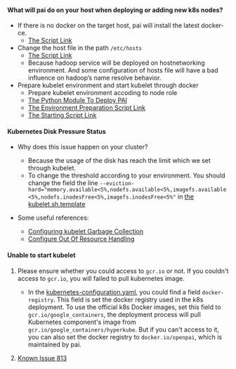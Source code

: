 #### What will pai do on your host when deploying or adding new k8s nodes?

- If there is no docker on the target host, pai will install the latest docker-ce. 
    - [The Script Link](../../../../deployment/k8sPaiLibrary/maintaintool/docker-ce-install.sh)
- Change the host file in the path ```/etc/hosts``` 
    - [The Script Link](../../../../deployment/k8sPaiLibrary/maintaintool/hosts-check.sh)
    - Because hadoop service will be deployed on hostnetworking environment. And some configuration of hosts file will have a bad influence on hadoop’s name resolve behavior.
- Prepare kubelet environment and start kubelet through docker 
    - Prepare kubelet environment accoding to node role
    - [The Python Module To Deploy PAI](../../../../deployment/k8sPaiLibrary/maintainlib/deploy.py)
    - [The Environment Preparation Script Link](../../../../deployment/k8sPaiLibrary/maintaintool/kubelet-start.sh)
    - [The Starting Script Link](../../../../deployment/k8sPaiLibrary/template/kubelet.sh.template)

#### Kubernetes Disk Pressure Status

- Why does this issue happen on your cluster?
    
    - Because the usage of the disk has reach the limit which we set through kubelet.
    - To change the threshold according to your environment. You should change the field the line ```--eviction-hard="memory.available<5%,nodefs.available<5%,imagefs.available<5%,nodefs.inodesFree<5%,imagefs.inodesFree<5%"``` in [the kubelet.sh.template](../../../../deployment/k8sPaiLibrary/template/kubelet.sh.template)

- Some useful references:
    
    - [Configuring kubelet Garbage Collection](https://kubernetes.io/docs/concepts/cluster-administration/kubelet-garbage-collection/)
    - [Configure Out Of Resource Handling](https://kubernetes.io/docs/tasks/administer-cluster/out-of-resource/)

#### Unable to start kubelet

1) Please ensure whether you could access to ```gcr.io``` or not. If you couldn't access to ```gcr.io```, you will failed to pull kubernetes image.

    - In the [kubernetes-configuration.yaml](../../../../examples/cluster-configuration/kubernetes-configuration.yaml), you could find a field ```docker-registry```. This field is set the docker registry used in the k8s deployment. To use the official k8s Docker images, set this field to ```gcr.io/google_containers```, the deployment process will pull Kubernetes component's image from ```gcr.io/google_containers/hyperkube```. But if you can't access to it, you can also set the docker registry to ```docker.io/openpai```, which is maintained by pai.
    

2) [ Known Issue 813](https://github.com/Microsoft/pai/issues/813)